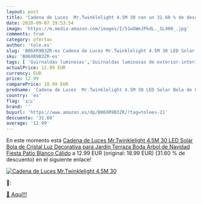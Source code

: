 ```yaml
---
layout: post
title: 'Cadena de Luces  Mr.Twinklelight 4.5M 30 con un 31.60 % de descuento'
date: 2020-09-07 19:53:54
image: 'https://m.media-amazon.com/images/I/51wGWeJPkdL._SL400_.jpg'
comments: true
category: ofertas
author: 'tole.es'
slug: 'B06XR9B3ZR-es Cadena de Luces Mr.Twinklelight 4.5M 30 LED Solar Bola de...'
sku: 'B06XR9B3ZR-es'
tags: [ 'Guirnaldas luminosas','Guirnaldas luminosas de exterior-interior','Iluminación','navidad', ]
actualPrice: 12.99 EUR
currency: EUR
price: 12.99
comparePrice: 18.99 EUR
prodname: 'Cadena de Luces  Mr.Twinklelight 4.5M 30 LED Solar Bola de Cristal Luz Decorativa para Jardín  Terraza  Boda  Árbol de Navidad  Fiesta  Patio  Blanco Cálido'
country: 'es'
flag: '🇪🇸'
brand: ''
buyurl: 'https://www.amazon.es/dp/B06XR9B3ZR/?tag=tolees-21'
descuento: '31.60'
average: '12.99'
---
```


En este momento está [Cadena de Luces  Mr.Twinklelight 4.5M 30 LED Solar Bola de Cristal Luz Decorativa para Jardín  Terraza  Boda  Árbol de Navidad  Fiesta  Patio  Blanco Cálido](https://www.amazon.es/dp/B06XR9B3ZR/?tag=tolees-21) a 12.99 EUR (original: 18.99 EUR) (31.60 %  de descuento) en el siguiente enlace!

[![Cadena de Luces  Mr.Twinklelight 4.5M 30](https://m.media-amazon.com/images/I/51wGWeJPkdL._SL400_.jpg)](https://www.amazon.es/dp/B06XR9B3ZR/?tag=tolees-21)

🔎:


[🛒 Aquí!!!](https://www.amazon.es/dp/B06XR9B3ZR/?tag=tolees-21)
